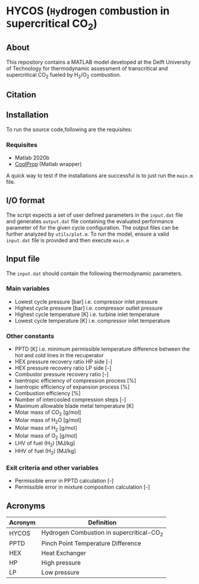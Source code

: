 # HYCOS (`Hy`drogen `CO`mbustion in `S`upercritical CO<sub>2</sub>)

## About
This repository contains a MATLAB model developed at the Delft University of Technology for thermodynamic assessment of transcritical and supercritical CO<sub>2</sub> fueled by H<sub>2</sub>/O<sub>2</sub> combustion.

## Citation


## Installation
To run the source code,following are the requisites:

### Requisites
- Matlab 2020b
- [CoolProp](https://github.com/CoolProp/CoolProp) (Matlab wrapper)

A quick way to test if the installations are successful is to just run the `main.m` file.

## I/O format
The script expects a set of user defined parameters in the `input.dat` file and generates `output.dat` file containing the evaluated performance parameter of for the given cycle configuration. The output files can be further analyzed by `utils/plot.m`. To run the model, ensure a valid `input.dat` file is provided and then execute `main.m` 

## Input file
The `input.dat` should contain the following thermodynamic parameters. 
### Main variables
- Lowest cycle pressure [bar] i.e. compressor inlet pressure 
- Highest cycle pressure [bar] i.e. compressor outlet pressure
- Highest cycle temperature [K] i.e. turbine inlet temperature
- Lowest cycle temperature [K] i.e. compressor inlet temperature
### Other constants 
- PPTD [K] i.e. minimum permissible temperature difference between the hot and cold lines in the recuperator
- HEX pressure recovery ratio HP side [-]
- HEX pressure recovery ratio LP side [-]
- Combustor pressure recovery ratio [-]
- Isentropic efficiency of compression process [%]
- Isentropic efficiency of expansion process [%]
- Combustion efficiency [%]
- Number of intercooled compression steps [-]
- Maximum allowable blade metal temperature [K]
- Molar mass of CO<sub>2</sub> [g/mol]
- Molar mass of H<sub>2</sub>O [g/mol]
- Molar mass of H<sub>2</sub>  [g/mol]
- Molar mass of O<sub>2</sub>  [g/mol]
- LHV of fuel (H<sub>2</sub>)  [MJ/kg]
- HHV of fuel (H<sub>2</sub>)  [MJ/kg]

### Exit criteria and other variables
- Permissible error in PPTD calculation [-]
- Permissible error in mixture composition calculation [-]


## Acronyms

| Acronym | Definition                   |
|---------|------------------------------|
| HYCOS   | Hydrogen Combustion in supercritical-CO<sub>2</sub> |
| PPTD    | Pinch Point Temperature Difference      |
| HEX     | Heat Exchanger|
| HP      | High pressure|
| LP      | Low pressure|




